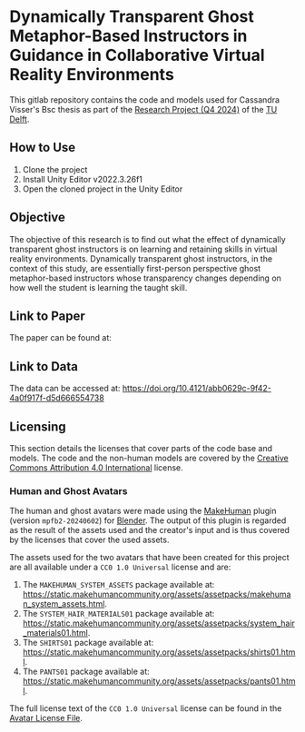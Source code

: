 # Dynamically Transparent Ghost Metaphor-Based Instructors in Guidance in Collaborative Virtual Reality Environments
This gitlab repository contains the code and models used for Cassandra Visser's Bsc thesis as part of the [Research Project (Q4 2024)](https://github.com/TU-Delft-CSE/Research-Project) of the [TU Delft](https://github.com/TU-Delft-CSE).

## How to Use
1. Clone the project
2. Install Unity Editor v2022.3.26f1
3. Open the cloned project in the Unity Editor

## Objective
The objective of this research is to find out what the effect of dynamically transparent ghost instructors is on 
learning and retaining skills in virtual reality environments.
Dynamically transparent ghost instructors, in the context of this study, are essentially first-person perspective ghost 
metaphor-based instructors whose transparency changes depending on how well the student is learning the taught skill.

## Link to Paper
The paper can be found at:

## Link to Data
The data can be accessed at: https://doi.org/10.4121/abb0629c-9f42-4a0f917f-d5d666554738

## Licensing
This section details the licenses that cover parts of the code base and models.
The code and the non-human models are covered by the [Creative Commons Attribution 4.0 International](https://creativecommons.org/licenses/by/4.0/) license.

### Human and Ghost Avatars
The human and ghost avatars were made using the [MakeHuman](http://www.makehumancommunity.org/) plugin (version `mpfb2-20240602`) for [Blender](https://www.blender.org/). 
The output of this plugin is regarded as the result of the assets used and the creator's input and is thus covered by the licenses that cover the used assets.

The assets used for the two avatars that have been created for this project are all available under a `CC0 1.0 Universal` license and are:
1. The `MAKEHUMAN_SYSTEM_ASSETS` package available at: https://static.makehumancommunity.org/assets/assetpacks/makehuman_system_assets.html.
2. The `SYSTEM_HAIR_MATERIALS01` package available at: https://static.makehumancommunity.org/assets/assetpacks/system_hair_materials01.html.
3. The `SHIRTS01` package available at: https://static.makehumancommunity.org/assets/assetpacks/shirts01.html.
4. The `PANTS01` package available at: https://static.makehumancommunity.org/assets/assetpacks/pants01.html.

The full license text of the `CC0 1.0 Universal` license can be found in the [Avatar License File](LICENSE.AVATARS.md).
